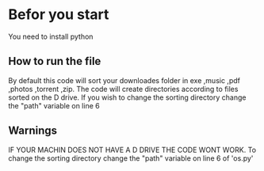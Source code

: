 # Befor you start
You need to install python

## How to run the file
By default this code will sort your downloades folder in exe ,music ,pdf ,photos ,torrent ,zip.
The code will create directories according to files sorted on the D drive.
If you wish to change the sorting directory change the "path" variable on line 6

## Warnings
IF YOUR MACHIN DOES NOT HAVE A D DRIVE THE CODE WONT WORK.
To change the sorting directory change the "path" variable on line 6 of 'os.py'
